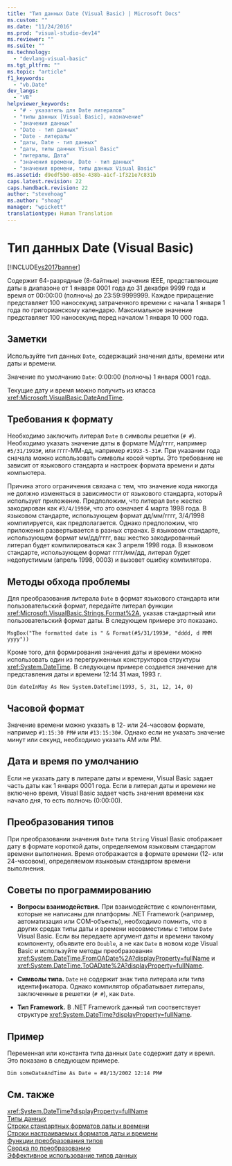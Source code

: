 ```yaml
---
title: "Тип данных Date (Visual Basic) | Microsoft Docs"
ms.custom: ""
ms.date: "11/24/2016"
ms.prod: "visual-studio-dev14"
ms.reviewer: ""
ms.suite: ""
ms.technology: 
  - "devlang-visual-basic"
ms.tgt_pltfrm: ""
ms.topic: "article"
f1_keywords: 
  - "vb.Date"
dev_langs: 
  - "VB"
helpviewer_keywords: 
  - "# - указатель для Date литералов"
  - "типы данных [Visual Basic], назначение"
  - "значения данных"
  - "Date - тип данных"
  - "Date - литералы"
  - "даты, Date - тип данных"
  - "даты, типы данных Visual Basic"
  - "литералы, Дата"
  - "значения времени, Date - тип данных"
  - "значения времени, типы данных Visual Basic"
ms.assetid: d9edf5b0-e85e-438b-a1cf-1f321e7c831b
caps.latest.revision: 22
caps.handback.revision: 22
author: "stevehoag"
ms.author: "shoag"
manager: "wpickett"
translationtype: Human Translation
---
```

# Тип данных Date (Visual Basic)
[!INCLUDE[vs2017banner](../../../csharp/includes/vs2017banner.md)]

Содержит 64\-разрядные \(8\-байтные\) значения IEEE, представляющие даты в диапазоне от 1 января 0001 года до 31 декабря 9999 года и время от 00:00:00 \(полночь\) до 23:59:9999999.  Каждое приращение представляет 100 наносекунд затраченного времени с начала 1 января 1 года по григорианскому календарю.  Максимальное значение представляет 100 наносекунд перед началом 1 января 10 000 года.  
  
## Заметки  
 Используйте тип данных `Date`, содержащий значения даты, времени или даты и времени.  
  
 Значение по умолчанию `Date`: 0:00:00 \(полночь\) 1 января 0001 года.  
  
 Текущие дату и время можно получить из класса <xref:Microsoft.VisualBasic.DateAndTime>.  
  
## Требования к формату  
 Необходимо заключить литерал `Date` в символы решетки \(`# #`\).  Необходимо указать значение даты в формате М\/д\/гггг, например `#5/31/1993#`, или гггг\-ММ\-дд, например `#1993-5-31#`.  При указании года сначала можно использовать символы косой черты.  Это требование не зависит от языкового стандарта и настроек формата времени и даты компьютера.  
  
 Причина этого ограничения связана с тем, что значение кода никогда не должно изменяться в зависимости от языкового стандарта, который использует приложение.  Предположим, что литерал `Date` жестко закодирован как `#3/4/1998#`, что это означает 4 марта 1998 года.  В языковом стандарте, использующем формат дд\/мм\/гггг, 3\/4\/1998 компилируется, как предполагается.  Однако предположим, что приложения развертывается в разных странах.  В языковом стандарте, использующем формат мм\/дд\/гггг, ваш жестко закодированный литерал будет компилироваться как 3 апреля 1998 года.  В языковом стандарте, использующем формат гггг\/мм\/дд, литерал будет недопустимым \(апрель 1998, 0003\) и вызовет ошибку компилятора.  
  
## Методы обхода проблемы  
 Для преобразования литерала `Date` в формат языкового стандарта или пользовательский формат, передайте литерал функции <xref:Microsoft.VisualBasic.Strings.Format%2A>, указав стандартный или пользовательский формат даты.  В следующем примере это показано.  
  
```  
MsgBox("The formatted date is " & Format(#5/31/1993#, "dddd, d MMM yyyy"))  
```  
  
 Кроме того, для формирования значения даты и времени можно использовать один из перегруженных конструкторов структуры <xref:System.DateTime>.  В следующем примере создается значение для представления даты и времени 12:14 31 мая, 1993 г.  
  
```  
Dim dateInMay As New System.DateTime(1993, 5, 31, 12, 14, 0)   
```  
  
## Часовой формат  
 Значение времени можно указать в 12\- или 24\-часовом формате, например `#1:15:30 PM#` или `#13:15:30#`.  Однако если не указать значение минут или секунд, необходимо указать AM или PM.  
  
## Дата и время по умолчанию  
 Если не указать дату в литерале даты и времени, Visual Basic задает часть даты как 1 января 0001 года.  Если в литерал даты и времени не включено время, Visual Basic задает часть значения времени как начало дня, то есть полночь \(0:00:00\).  
  
## Преобразования типов  
 При преобразовании значения `Date` типа `String` Visual Basic отображает дату в формате короткой даты, определяемом языковым стандартом времени выполнения. Время отображается в формате времени \(12\- или 24\-часовом\), определяемом языковым стандартом времени выполнения.  
  
## Советы по программированию  
  
-   **Вопросы взаимодействия.** При взаимодействие с компонентами, которые не написаны для платформы .NET Framework \(например, автоматизация или COM\-объекты\), необходимо помнить, что в других средах типы даты и времени несовместимы с типом `Date` Visual Basic.  Если вы передаете аргумент даты и времени такому компоненту, объявите его `Double`, а не как `Date` в новом коде Visual Basic и используйте методы преобразования <xref:System.DateTime.FromOADate%2A?displayProperty=fullName> и <xref:System.DateTime.ToOADate%2A?displayProperty=fullName>.  
  
-   **Символы типа.** `Date` не содержит знак типа литерала или типа идентификатора.  Однако компилятор обрабатывает литералы, заключенные в решетки \(`# #`\), как `Date`.  
  
-   **Тип Framework.** В .NET Framework данный тип соответствует структуре <xref:System.DateTime?displayProperty=fullName>.  
  
## Пример  
 Переменная или константа типа данных `Date` содержит дату и время.  Это показано в следующем примере.  
  
```  
Dim someDateAndTime As Date = #8/13/2002 12:14 PM#  
```  
  
## См. также  
 <xref:System.DateTime?displayProperty=fullName>   
 [Типы данных](../../../visual-basic/language-reference/data-types/data-type-summary.md)   
 [Строки стандартных форматов даты и времени](../Topic/Standard%20Date%20and%20Time%20Format%20Strings.md)   
 [Строки настраиваемых форматов даты и времени](../Topic/Custom%20Date%20and%20Time%20Format%20Strings.md)   
 [Функции преобразования типов](../../../visual-basic/language-reference/functions/type-conversion-functions.md)   
 [Сводка по преобразованию](../../../visual-basic/language-reference/keywords/conversion-summary.md)   
 [Эффективное использование типов данных](../../../visual-basic/programming-guide/language-features/data-types/efficient-use-of-data-types.md)